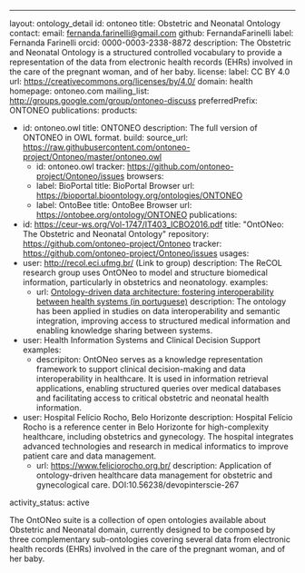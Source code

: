---
layout: ontology_detail
id: ontoneo
title: Obstetric and Neonatal Ontology
contact:
  email: fernanda.farinelli@gmail.com
  github: FernandaFarinelli
  label: Fernanda Farinelli
  orcid: 0000-0003-2338-8872
description: The Obstetric and Neonatal Ontology is a structured controlled vocabulary to provide a representation of the data from electronic health records (EHRs) involved in the care of the pregnant woman, and of her baby.
license:
  label: CC BY 4.0
  url: https://creativecommons.org/licenses/by/4.0/
domain: health 
homepage: ontoneo.com 
mailing_list: http://groups.google.com/group/ontoneo-discuss
preferredPrefix: ONTONEO
publications: 
products:
- id: ontoneo.owl
  title: ONTONEO
  description: The full version of ONTONEO in OWL format.
build:
 source_url: https://raw.githubusercontent.com/ontoneo-project/Ontoneo/master/ontoneo.owl
  - id: ontoneo.owl
tracker: https://github.com/ontoneo-project/Ontoneo/issues
browsers:
  - label: BioPortal
    title: BioPortal Browser
    url: https://bioportal.bioontology.org/ontologies/ONTONEO
  - label: OntoBee
    title: OntoBee Browser
    url: https://ontobee.org/ontology/ONTONEO
publications:
- id: https://ceur-ws.org/Vol-1747/IT403_ICBO2016.pdf
  title: "OntONeo: The Obstetric and Neonatal Ontology"
repository: https://github.com/ontoneo-project/Ontoneo
tracker: https://github.com/ontoneo-project/Ontoneo/issues
usages:
- user: http://recol.eci.ufmg.br/ (Link to group)
  description: The ReCOL research group uses OntONeo to model and structure biomedical information, particularly in obstetrics and neonatology.
  examples:
  - url: [Ontology-driven data architecture: fostering interoperability between health systems (in portuguese)](https://mba.eci.ufmg.br/wp-content/uploads/Anais_CBIS_2018_FarinelliAlmeidaLouize.pdf)
    description: The ontology has been applied in studies on data interoperability and semantic integration, improving access to structured medical information and enabling knowledge sharing between systems.
- user: Health Information Systems and Clinical Decision Support
  examples:
  - descripiton: OntONeo serves as a knowledge representation framework to support clinical decision-making and data interoperability in healthcare. It is used in information retrieval applications, enabling structured queries over medical databases and facilitating access to critical obstetric and neonatal health information.
- user: Hospital Felício Rocho, Belo Horizonte
  description: Hospital Felício Rocho is a reference center in Belo Horizonte for high-complexity healthcare, including obstetrics and gynecology. The hospital integrates advanced technologies and research in medical informatics to improve patient care and data management.
  - url: https://www.feliciorocho.org.br/
      description: Application of ontology-driven healthcare data management for obstetric and gynecological care. DOI:10.56238/devopinterscie-267
  
activity_status: active

The OntONeo suite is a collection of open ontologies available about Obstetric and Neonatal domain, currently designed to be composed by three complementary sub-ontologies covering several data from electronic health records (EHRs) involved in the care of the pregnant woman, and of her baby.
